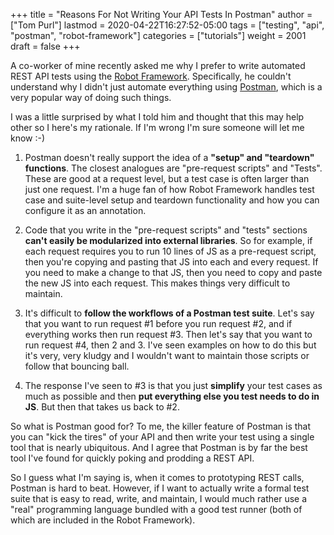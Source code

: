 +++
title = "Reasons For Not Writing Your API Tests In Postman"
author = ["Tom Purl"]
lastmod = 2020-04-22T16:27:52-05:00
tags = ["testing", "api", "postman", "robot-framework"]
categories = ["tutorials"]
weight = 2001
draft = false
+++

A co-worker of mine recently asked me why I prefer to write automated REST API
tests using the [Robot Framework](https://robotframework.org/). Specifically, he couldn't understand why I didn't
just automate everything using [Postman](https://www.postman.com/), which is a very popular way of doing such
things.

I was a little surprised by what I told him and thought that this may help other
so I here's my rationale. If I'm wrong I'm sure someone will let me know :-)

1.  Postman doesn't really support the idea of a **"setup" and "teardown"
    functions**. The closest analogues are "pre-request scripts" and "Tests". These
    are good at a request level, but a test case is often larger than just one
    request. I'm a huge fan of how Robot Framework handles test case and
    suite-level setup and teardown functionality and how you can configure it as an
    annotation.

2.  Code that you write in the "pre-request scripts" and "tests" sections **can't
    easily be modularized into external libraries**. So for example, if each request
    requires you to run 10 lines of JS as a pre-request script, then you're copying
    and pasting that JS into each and every request. If you need to make a change
    to that JS, then you need to copy and paste the new JS into each request. This
    makes things very difficult to maintain.

3.  It's difficult to **follow the workflows of a Postman test suite**. Let's say
    that you want to run request #1 before you run request #2, and if everything
    works then run request #3. Then let's say that you want to run request #4, then
    2 and 3. I've seen examples on how to do this but it's very, very kludgy and I
    wouldn't want to maintain those scripts or follow that bouncing ball.

4.  The response I've seen to #3 is that you just **simplify** your test cases as much
    as possible and then **put everything else you test needs to do in JS**. But then
    that takes us back to #2.

So what is Postman good for? To me, the killer feature of Postman is that you can
"kick the tires" of your API and then write your test using a single tool that is
nearly ubiquitous. And I agree that Postman is by far the best tool I've found for
quickly poking and prodding a REST API.

So I guess what I'm saying is, when it comes to prototyping REST calls, Postman is
hard to beat. However, if I want to actually write a formal test suite that is
easy to read, write, and maintain, I would much rather use a "real" programming
language bundled with a good test runner (both of which are included in the Robot
Framework).
